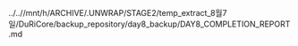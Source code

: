 ../..//mnt/h/ARCHIVE/.UNWRAP/STAGE2/temp_extract_8월7일/DuRiCore/backup_repository/day8_backup/DAY8_COMPLETION_REPORT.md